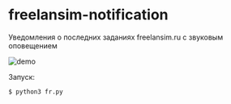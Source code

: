 # freelansim-notification
Уведомления о последних заданиях freelansim.ru c звуковым оповещением

![demo](https://github.com/thehlopster/freelansim-notification/blob/master/demo.jpg)

Запуск:
    
    $ python3 fr.py
